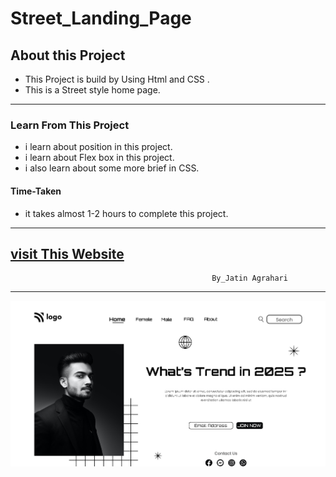 # Street_Landing_Page


## About this Project
- This Project is build by Using Html and CSS .                
- This is a Street style home page.
  

---

### Learn From This Project
- i learn about position in this project.
- i learn about Flex box in this project.
- i also learn about some more brief in CSS.

#### Time-Taken
- it takes almost 1-2 hours to complete this project.
---
[visit This Website](https://street-landing-p.netlify.app/)
---

                                                 By_Jatin Agrahari

---

![Demo-images](https://github.com/jatin2311/street-landing-page/blob/main/thumbnail.png)
